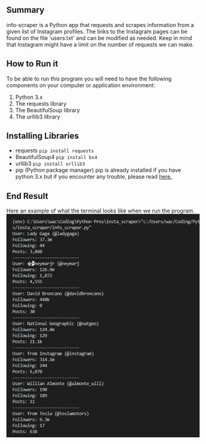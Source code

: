 ## Summary
info-scraper is a Python app that requests and scrapes information from a given list of Instagram  profiles. The links to the Instagram  pages can be found on the file 'users.txt' and can be modified as needed. Keep in mind that Instagram might have a limit on the number of requests we can make.

## How to Run it
To be able to run this program you will need to have the following components on your computer or application environment:
1. Python 3.x
1. The requests library
1. The BeautifulSoup library
1. The urllib3 library

## Installing Libraries
* requests
`pip install requests`
* BeautifulSoup4
`pip install bs4`
 * urllib3
`pip install urllib3`
* pip (Python package manager)
pip is already installed if you have python 3.x but if you encounter any trouble, please read [here.](https://pip.pypa.io/en/stable/installing/)

## End Result
Here an example of what the terminal looks like when we run the program.
![](/terminal_capture.png)
